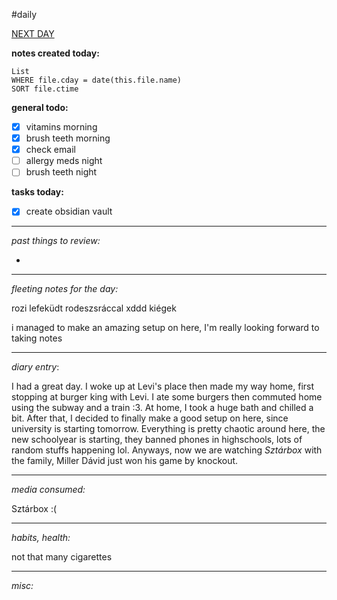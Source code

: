 #daily 

[NEXT DAY](2024-09-02)

**notes created today:**
```dataview
List
WHERE file.cday = date(this.file.name)
SORT file.ctime
```
**general todo:**
- [x] vitamins morning
- [x] brush teeth morning
- [x] check email
- [ ] allergy meds night
- [ ] brush teeth night

**tasks today:**
- [x] create obsidian vault


_____
*past things to review:*

-

---------
*fleeting notes for the day:*

rozi lefeküdt rodeszsráccal xddd
kiégek

i managed to make an amazing setup on here, I'm really looking forward to taking notes


_____
*diary entry*:

I had a great day. I woke up at Levi's place then made my way home, first stopping at burger king with Levi. I ate some burgers then commuted home using the subway and a train :3. At home, I took a huge bath and chilled a bit. After that, I decided to finally make a good setup on here, since university is starting tomorrow.
Everything is pretty chaotic around here, the new schoolyear is starting, they banned phones in highschools, lots of random stuffs happening lol.
Anyways, now we are watching *Sztárbox* with the family, Miller Dávid just won his game by knockout.



____
*media consumed:*

Sztárbox :(



____
*habits, health:*

not that many cigarettes



_____
*misc:*
